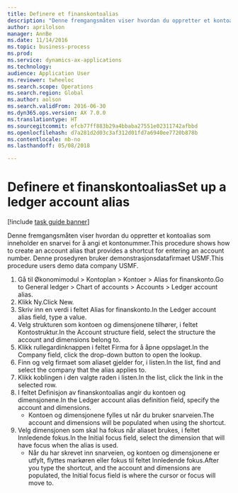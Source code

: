 ```yaml
--- 
title: Definere et finanskontoalias
description: "Denne fremgangsmåten viser hvordan du oppretter et kontoalias som inneholder en snarvei for å angi et kontonummer."
author: aprilolson
manager: AnnBe
ms.date: 11/14/2016
ms.topic: business-process
ms.prod: 
ms.service: dynamics-ax-applications
ms.technology: 
audience: Application User
ms.reviewer: twheeloc
ms.search.scope: Operations
ms.search.region: Global
ms.author: aolson
ms.search.validFrom: 2016-06-30
ms.dyn365.ops.version: AX 7.0.0
ms.translationtype: HT
ms.sourcegitcommit: efcb77ff883b29a4bbaba27551e02311742afbbd
ms.openlocfilehash: d7a281d2d03c3af312d01fd7a6940ee7720b878b
ms.contentlocale: nb-no
ms.lasthandoff: 05/08/2018

---
```

# <a name="set-up-a-ledger-account-alias"></a><span data-ttu-id="e7b1a-103">Definere et finanskontoalias</span><span class="sxs-lookup"><span data-stu-id="e7b1a-103">Set up a ledger account alias</span></span>

[!include [task guide banner](../../includes/task-guide-banner.md)]

<span data-ttu-id="e7b1a-104">Denne fremgangsmåten viser hvordan du oppretter et kontoalias som inneholder en snarvei for å angi et kontonummer.</span><span class="sxs-lookup"><span data-stu-id="e7b1a-104">This procedure shows how to create an account alias that provides a shortcut for entering an account number.</span></span> <span data-ttu-id="e7b1a-105">Denne prosedyren bruker demonstrasjonsdatafirmaet USMF.</span><span class="sxs-lookup"><span data-stu-id="e7b1a-105">This procedure users demo data company USMF.</span></span>

1. <span data-ttu-id="e7b1a-106">Gå til Økonomimodul > Kontoplan > Kontoer > Alias for finanskonto.</span><span class="sxs-lookup"><span data-stu-id="e7b1a-106">Go to General ledger > Chart of accounts > Accounts > Ledger account alias.</span></span>
2. <span data-ttu-id="e7b1a-107">Klikk Ny.</span><span class="sxs-lookup"><span data-stu-id="e7b1a-107">Click New.</span></span>
3. <span data-ttu-id="e7b1a-108">Skriv inn en verdi i feltet Alias for finanskonto.</span><span class="sxs-lookup"><span data-stu-id="e7b1a-108">In the Ledger account alias field, type a value.</span></span>
4. <span data-ttu-id="e7b1a-109">Velg strukturen som kontoen og dimensjonene tilhører, i feltet Kontostruktur.</span><span class="sxs-lookup"><span data-stu-id="e7b1a-109">In the Account structure field, select the structure the account and dimensions belong to.</span></span>
5. <span data-ttu-id="e7b1a-110">Klikk rullegardinknappen i feltet Firma for å åpne oppslaget.</span><span class="sxs-lookup"><span data-stu-id="e7b1a-110">In the Company field, click the drop-down button to open the lookup.</span></span>
6. <span data-ttu-id="e7b1a-111">Finn og velg firmaet som aliaset gjelder for, i listen.</span><span class="sxs-lookup"><span data-stu-id="e7b1a-111">In the list, find and select the company that the alias applies to.</span></span>
7. <span data-ttu-id="e7b1a-112">Klikk koblingen i den valgte raden i listen.</span><span class="sxs-lookup"><span data-stu-id="e7b1a-112">In the list, click the link in the selected row.</span></span>
8. <span data-ttu-id="e7b1a-113">I feltet Definisjon av finanskontoalias angir du kontoen og dimensjonene.</span><span class="sxs-lookup"><span data-stu-id="e7b1a-113">In the Ledger account alias definition field, specify the account and dimensions.</span></span>
    * <span data-ttu-id="e7b1a-114">Kontoen og dimensjonene fylles ut når du bruker snarveien.</span><span class="sxs-lookup"><span data-stu-id="e7b1a-114">The account and dimensions will be populated when using the shortcut.</span></span>  
9. <span data-ttu-id="e7b1a-115">Velg dimensjonen som skal ha fokus når aliaset brukes, i feltet Innledende fokus.</span><span class="sxs-lookup"><span data-stu-id="e7b1a-115">In the Initial focus field, select the dimension that will have focus when the alias is used.</span></span>
    * <span data-ttu-id="e7b1a-116">Når du har skrevet inn snarveien, og kontoen og dimensjonene er utfylt, flyttes markøren eller fokus til feltet Innledende fokus.</span><span class="sxs-lookup"><span data-stu-id="e7b1a-116">After you type the shortcut, and the account and dimensions are populated, the Initial focus field is where the cursor or focus will move to.</span></span>  


